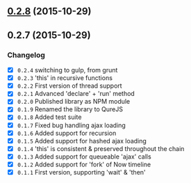 <a name="0.2.8"></a>
## [0.2.8](https://github.com/hbi99/QureJS.js/compare/0.2.7...v0.2.8) (2015-10-29)




<a name="0.2.7"></a>
## 0.2.7 (2015-10-29)





### Changelog
- [x] `0.2.4` switching to gulp, from grunt
- [x] `0.2.3` 'this' in recursive functions
- [x] `0.2.2` First version of thread support
- [x] `0.2.1` Advanced 'declare' + 'run' method
- [x] `0.2.0` Published library as NPM module
- [x] `0.1.9` Renamed the library to QureJS
- [x] `0.1.8` Added test suite
- [x] `0.1.7` Fixed bug handling ajax loading
- [x] `0.1.6` Added support for recursion
- [x] `0.1.5` Added support for hashed ajax loading
- [x] `0.1.4` 'this' is consistent & preserved throughout the chain
- [x] `0.1.3` Added support for queueable 'ajax' calls
- [x] `0.1.2` Added support for 'fork' of Now timeline
- [x] `0.1.1` First version, supporting 'wait' & 'then'